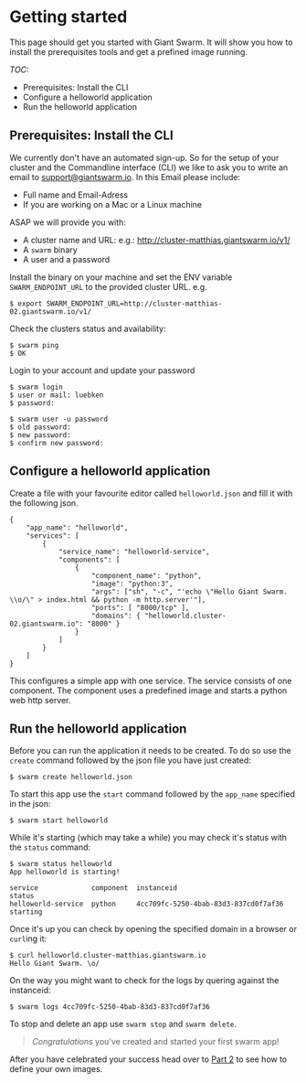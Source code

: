 # Getting started

This page should get you started with Giant Swarm. It will show you how to install the prerequisites tools and get a prefined image running.

*TOC:*

* Prerequisites: Install the CLI
* Configure a helloworld application
* Run the helloworld application

## Prerequisites: Install the CLI

We currently don't have an automated sign-up. So for the setup of your cluster and the Commandline interface (CLI) we like to ask you to write an email to support@giantswarm.io. In this Email please include:

  * Full name and Email-Adress
  * If you are working on a Mac or a Linux machine

ASAP we will provide you with:

  * A cluster name and URL: e.g.: http://cluster-matthias.giantswarm.io/v1/
  * A `swarm` binary
  * A user and a password

Install the binary on your machine and set the ENV variable `SWARM_ENDPOINT_URL` to the provided cluster URL. e.g. 

    $ export SWARM_ENDPOINT_URL=http://cluster-matthias-02.giantswarm.io/v1/

Check the clusters status and availability:

    $ swarm ping
    $ OK

Login to your account and update your password

    $ swarm login
    $ user or mail: luebken
    $ password:

    $ swarm user -u password
    $ old password:
    $ new password:
    $ confirm new password:


## Configure a helloworld application

Create a file with your favourite editor called `helloworld.json` and fill it with the following json.

    {
        "app_name": "helloworld",
        "services": [
            {
                "service_name": "helloworld-service",
                "components": [
                    {
                        "component_name": "python",
                        "image": "python:3",
                        "args": ["sh", "-c", "'echo \"Hello Giant Swarm. \\o/\" > index.html && python -m http.server'"],
                        "ports": [ "8000/tcp" ],
                        "domains": { "helloworld.cluster-02.giantswarm.io": "8000" }
                    }
                ]
            }
        ]
    }

This configures a simple app with one service. The service consists of one component. The component uses a predefined image and starts a python web http server.

## Run the helloworld application

Before you can run the application it needs to be created. To do so use the `create` command followed by the json file you have just created: 

    $ swarm create helloworld.json

To start this app use the `start` command followed by the `app_name` specified in the json:

    $ swarm start helloworld

While it's starting (which may take a while) you may check it's status with the `status` command:

    $ swarm status helloworld
    App helloworld is starting!

    service             component  instanceid                            status
    helloworld-service  python     4cc709fc-5250-4bab-83d3-837cd0f7af36  starting

Once it's up you can check by opening the specified domain in a browser or `curl`ing it:
    
    $ curl helloworld.cluster-matthias.giantswarm.io
    Hello Giant Swarm. \o/

On the way you might want to check for the logs by quering against the instanceid:

    $ swarm logs 4cc709fc-5250-4bab-83d3-837cd0f7af36

To stop and delete an app use `swarm stop` and `swarm delete`.

> *Congratulations* you've created and started your first swarm app!

After you have celebrated your success head over to [Part 2](gettingstarted2.md) to see how to define your own images.